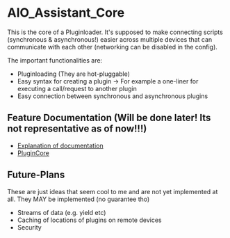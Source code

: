# AIO_Assistant_Core
This is the core of a Pluginloader. It's supposed to make connecting scripts (synchronous & asynchronous!) easier across multiple devices that can communicate with each other (networking can be disabled in the config). 

The important functionalities are:

- Pluginloading (They are hot-pluggable)
- Easy syntax for creating a plugin 
    -> For example a one-liner for executing a call/request to another plugin
- Easy connection between synchronous and asynchronous plugins



## Feature Documentation (Will be done later! Its not representative as of now!!!)

- [Explanation of documentation](docs/docs_structure/README.md)
- [PluginCore](docs/features/PluginCore.md)



## Future-Plans
These are just ideas that seem cool to me and are not yet implemented at all. They MAY be implemented (no guarantee tho)

- Streams of data (e.g. yield etc)
- Caching of locations of plugins on remote devices
- Security
